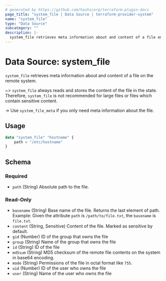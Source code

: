 ```yaml
---
# generated by https://github.com/hashicorp/terraform-plugin-docs
page_title: "system_file | Data Source | terraform-provider-system"
name: "system_file"
type: "Data Source"
subcategory: ""
description: |-
  system_file retrieves meta information about and content of a file on the remote system.
---
```


# Data Source: system_file

`system_file` retrieves meta information about and content of a file on the remote system.

~> `system_file` always reads and stores the content of the file in the state. Therefore, `system_file` is not recommended for large files or files which contain sensitive content.

-> Use `system_file_meta` if you only need meta information about the file.

## Usage

```terraform
data "system_file" "hostname" {
    path = "/etc/hostname"
}
```



<!-- schema generated by tfplugindocs -->
## Schema

### Required

- `path` (String) Absolute path to the file.

### Read-Only

- `basename` (String) Base name of the file. Returns the last element of path. Example: Given the attribute `path` is `/path/to/file.txt`, the `basename` is `file.txt`.
- `content` (String, Sensitive) Content of the file. Marked as sensitive by default.
- `gid` (Number) ID of the group that owns the file
- `group` (String) Name of the group that owns the file
- `id` (String) ID of the file
- `md5sum` (String) MD5 checksum of the remote file contents on the system in base64 encoding.
- `mode` (String) Permissions of the file in octal format like `755`.
- `uid` (Number) ID of the user who owns the file
- `user` (String) Name of the user who owns the file

